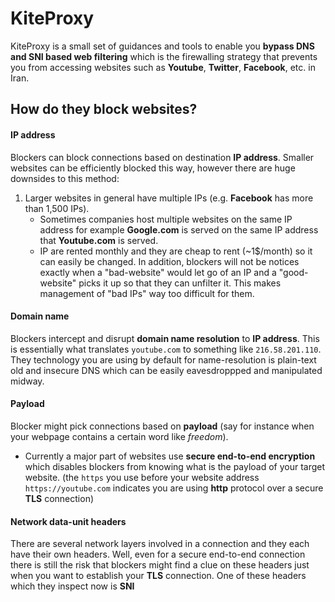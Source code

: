 # KiteProxy

KiteProxy is a small set of guidances and tools to enable you **bypass DNS and SNI based web filtering** which is the firewalling strategy that prevents you from accessing websites such as **Youtube**, **Twitter**, **Facebook**, etc. in Iran.

## How do they block websites?

#### IP address ####

Blockers can block connections based on destination **IP address**. Smaller websites can be efficiently blocked this way, however there are huge downsides to this method:
1. Larger websites in general have multiple IPs (e.g. **Facebook** has more than 1,500 IPs).
   - Sometimes companies host multiple websites on the same IP address for example **Google.com** is served on the same IP address that **Youtube.com** is served.
   - IP are rented monthly and they are cheap to rent (~1$/month) so it can easily be changed. In addition, blockers will not be notices exactly when a "bad-website" would let go of an IP and a "good-website" picks it up so that they can unfilter it. This makes management of "bad IPs" way too difficult for them.

#### Domain name ####

Blockers intercept and disrupt **domain name resolution** to **IP address**. This is essentially what translates `youtube.com` to something like `216.58.201.110`. They technology you are using by default for name-resolution is plain-text old and insecure DNS which can be easily eavesdroppped and manipulated midway.

#### Payload ####

Blocker might pick connections based on **payload** (say for instance when your webpage contains a certain word like *freedom*).
  - Currently a major part of websites use **secure end-to-end encryption** which disables blockers from knowing what is the payload of your target website. (the `https` you use before your website address ``https://youtube.com`` indicates you are using **http** protocol over a secure **TLS** connection)

#### Network data-unit headers ####

There are several network layers involved in a connection and they each have their own headers. Well, even for a secure end-to-end connection there is still the risk that blockers might find a clue on these headers just when you want to establish your **TLS** connection. One of these headers which they inspect now is **SNI**
